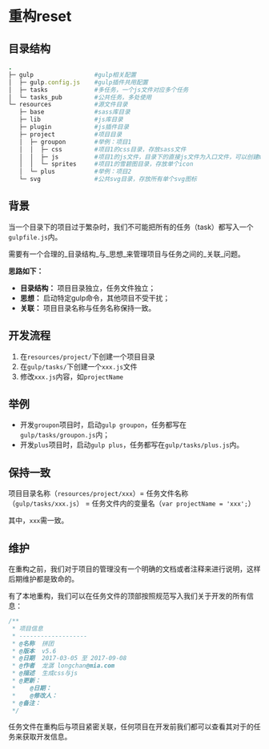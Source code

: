 # 重构reset

## 目录结构

``` ruby
.
├─ gulp                 #gulp相关配置
│  ├─ gulp.config.js    #gulp插件共用配置
│  ├─ tasks             #多任务，一个js文件对应多个任务
│  └─ tasks_pub         #公共任务，多处使用
└─ resources            #源文件目录
   ├─ base              #sass库目录
   ├─ lib               #js库目录
   ├─ plugin            #js插件目录
   ├─ project           #项目目录
   │  ├─ groupon        #举例：项目1
   │  │  ├─ css         #项目1的css目录，存放sass文件
   │  │  ├─ js          #项目1的js文件，目录下的直接js文件为入口文件，可以创建mod目录，用来存放模块文件
   │  │  └─ sprites     #项目1的雪碧图目录，存放单个icon
   │  └─ plus           #举例：项目2
   └─ svg               #公共svg目录，存放所有单个svg图标
```

## 背景

当一个目录下的项目过于繁杂时，我们不可能把所有的任务（task）都写入一个`gulpfile.js`内。

需要有一个合理的_目录结构_与_思想_来管理项目与任务之间的_关联_问题。

**思路如下：**

- **目录结构：** 项目目录独立，任务文件独立；
- **思想：** 启动特定gulp命令，其他项目不受干扰；
- **关联：** 项目目录名称与任务名称保持一致。

## 开发流程

1. 在`resources/project/`下创建一个项目目录
2. 在`gulp/tasks/`下创建一个`xxx.js`文件
3. 修改`xxx.js`内容，如`projectName`

## 举例

- 开发`groupon`项目时，启动`gulp groupon`，任务都写在`gulp/tasks/groupon.js`内；
- 开发`plus`项目时，启动`gulp plus`，任务都写在`gulp/tasks/plus.js`内。

## 保持一致

项目目录名称（`resources/project/xxx`）= 任务文件名称（`gulp/tasks/xxx.js`） = 任务文件内的变量名（`var projectName = 'xxx';`）

其中，`xxx`需一致。

## 维护

在重构之前，我们对于项目的管理没有一个明确的文档或者注释来进行说明，这样后期维护都是致命的。

有了本地重构，我们可以在任务文件的顶部按照规范写入我们关于开发的所有信息：

``` js
/**
 * 项目信息
 * -------------------
 * @名称  拼团
 * @版本  v5.6
 * @日期  2017-03-05 至 2017-09-08
 * @作者  龙潺 longchan@mia.com
 * @描述  生成css与js
 * @更新：
 *    @日期：
 *    @修改人：
 * @备注：
 */
```

任务文件在重构后与项目紧密关联，任何项目在开发前我们都可以查看其对于的任务来获取开发信息。